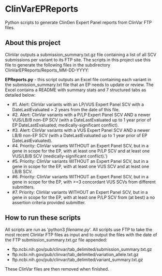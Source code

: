 # ClinVarEPReports
Python scripts to generate ClinGen Expert Panel reports from ClinVar FTP files.

## About this project
ClinVar outputs a submission_summary.txt.gz file containing a list of all SCV submissions per variant to its FTP site.
The scripts in this project use this file to generate the following files in the subdirectory ClinVarEPReports/Reports_MM-DD-YYYY:

**EPReports.py** - this script outputs an Excel file containing each variant in the submission_summary.txt file that an EP needs to update or review. The Excel contains a README with summary stats and 7 structured tabs as detailed below:
  * \#1. Alert: ClinVar variants with an LP/VUS Expert Panel SCV with a DateLastEvaluated > 2 years from the date of this file.
  * \#2. Alert: ClinVar variants with a P/LP Expert Panel SCV AND a newer VUS/LB/B non-EP SCV (with a DateLastEvaluated up to 1 year prior of EP DateLastEvaluated; medically-significant conflict).
  * \#3. Alert: ClinVar variants with a VUS Expert Panel SCV AND a newer LB/B non-EP SCV (with a DateLastEvaluated up to 1 year prior of EP DateLastEvaluated).
  * \#4. Priority: ClinVar variants WITHOUT an Expert Panel SCV, but in a gene in scope for the EP, with at least one P/LP SCV and at least one VUS/LB/B SCV (medically-significant conflict).')
  * \#5. Priority: ClinVar variants WITHOUT an Expert Panel SCV, but in a gene in scope for the EP, with at least one VUS SCV and at least one LB/B SCV.
  * \#6. Priority: ClinVar variants WITHOUT an Expert Panel SCV, but in a gene in scope for the EP, with >=3 concordant VUS SCVs from different submitters.
  * \#7. Priority: ClinVar variants WITHOUT an Expert Panel SCV, but in a gene in scope for the EP, with at least one P/LP SCV from (at best) a no assertion criteria provided submitter.

## How to run these scripts
All scripts are run as 'python3 *filename.py*'.
All scripts use FTP to take the most recent ClinVar FTP files as input and to output the files with the date of the FTP submission_summary.txt.gz file appended:

  * ftp.ncbi.nih.gov/pub/clinvar/tab_delimited/submission_summary.txt.gz
  * ftp.ncbi.nih.gov/pub/clinvar/tab_delimited/variation_allele.txt.gz
  * ftp.ncbi.nih.gov/pub/clinvar/tab_delimited/variant_summary.txt.gz

These ClinVar files are then removed when finished.
